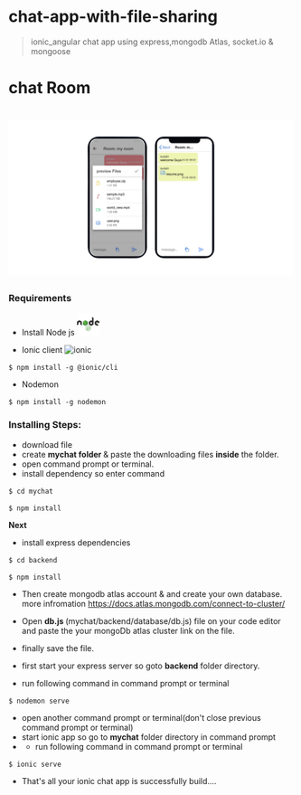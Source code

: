 # chat-app-with-file-sharing
<blockquote> ionic_angular chat app using express,mongodb Atlas, socket.io & mongoose  </blockquote>

<h1>chat Room<h1>
<img src="chatapp.png" alt="Paris" class="center" />
<h3>Requirements</h3>  

- Install Node js </a> <img src="https://raw.githubusercontent.com/devicons/devicon/master/icons/nodejs/nodejs-original-wordmark.svg" alt="nodejs" width="40" height="40"/> </a>

- Ionic client <img src="https://upload.wikimedia.org/wikipedia/commons/d/d1/Ionic_Logo.svg" alt="ionic" width="40" height="40"/>
<pre><code><span class="token prompt">$ </span><span class="token function">npm</span> <span class="token function">install</span> -g @ionic/cli</code></pre>

- Nodemon

<pre><code><span class="token prompt">$ </span><span class="token function">npm</span> <span class="token function">install</span> -g nodemon</code></pre>

<h3>Installing Steps:</h3>

 - download file
 - create <b> mychat folder </b> & paste the downloading files <b>inside</b> the folder.
 - open command prompt or terminal.
 - install dependency so enter command 
 <pre><code><span class="token prompt">$ </span><span class="token function">cd</span> <span class="token function">mychat</span></code></pre>
 
 <pre><code><span class="token prompt">$ </span><span class="token function">npm</span> <span class="token function">install</span></code></pre>
<b>Next</b>
 - install express dependencies
 <pre><code><span class="token prompt">$ </span><span class="token function">cd</span> <span class="token function">backend</span></code></pre>
 
<pre><code><span class="token prompt">$ </span><span class="token function">npm</span> <span class="token function">install</span></code></pre>

- Then create mongodb atlas account & and create your own database.
  more infromation <link> https://docs.atlas.mongodb.com/connect-to-cluster/ </link>

- Open <b> db.js </b>(mychat/backend/database/db.js) file on your code editor and paste the your mongoDb atlas cluster link on the file.
- finally save the file.
- first start your express server so goto <b>backend</b> folder directory.
- run following command in command prompt or terminal
 <pre><code><span class="token prompt">$ </span><span class="token function">nodemon</span> <span class="token function">serve</span></code></pre>
 
 - open another command prompt or terminal(don't close previous command prompt or terminal)
 - start ionic app so go to <b> mychat</b> folder directory in command prompt
 - - run following command in command prompt or terminal
 <pre><code><span class="token prompt">$ </span><span class="token function">ionic</span> <span class="token function">serve</span></code></pre>
 
- That's all your ionic chat app is successfully build....
